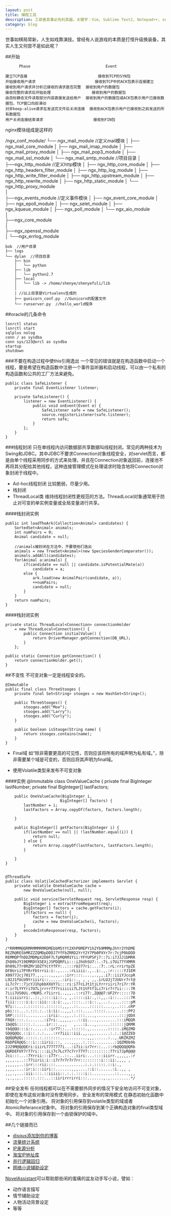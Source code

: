 ```yaml
---
layout: post
title: 编程工具
description: 工欲善其事必先利其器。关键字：Vim, Sublime Text2, Notepad++, secureCTR, beyondcompare, StackEdit
category: blog
---
```


世事如棋局常新，人生如戏靠演技。曾经有人说游戏的本质是打怪升级换装备，其实人生又何尝不是如此呢？

##开始

          Phase                                 Event

    建立TCP连接                               接收到TCP的SYN包     
    开始接收用户请求                          接收到TCP中的ACK包表示连接建立
    接收到用户请求并分析已接收的请求是否完整  接收到用户的数据包
    接收完整的请求后开始处理                  接收到用户的数据包
	由目标静态文件读取部分内容直接发送给用户  接收到用户的数据包或ACK包表示用户已接收数据包，TCP窗口向前滑动
	对非keep-alive请求在发送完文件后关闭连接  接收到ACK包表示用户已接收到之前发送的所有数据包
	用户关闭连接结束请求                      接收到FIN包

nginx模块组成是这样的

  /ngx_conf_module/
    └── ngx_mail_module  //定义mail模块
    │   ├── ngx_mail_core_module
    │   ├── ngx_mail_imap_module
    │   ├── ngx_mail_proxy_module
    │   ├── ngx_mail_pop3_module
    │   ├── ngx_mail_ssl_module
    │   └── ngx_mail_smtp_module  //项目目录
    │
    ├──ngx_http_module  //定义http模块
    │   ├── ngx_http_core_module
    │   ├── ngx_http_headers_filter_module
    │   ├── ngx_http_log_module
    │   ├── ngx_http_write_filter_module
    │   ├── ngx_http_upstream_module
    │   ├── ngx_http_rewrite_module
    │   ├── ngx_http_static_module
    │   └── ngx_http_proxy_module  
    │   
	├──ngx_events_module  //定义事件模块
    │   ├── ngx_event_core_module
    │   ├── ngx_epoll_module
    │   ├── ngx_selet_module
    │   ├── ngx_kqueue_module
    │   ├── ngx_poll_module
    │   └── ngx_aio_module  
    │   
	├──ngx_core_module  
    │   
	├──ngx_openssl_module  
    │
    └──ngx_errlog_module  
 


    bob  //用户目录
    ├── logs
    └── dylan  //项目目录
        ├── bin
        │   └── python
        ├── lib
        │   └── python2.7
        ├── local
        │   └── lib -> /home/shenye/shenyefuli/lib
        │
        │ //以上目录是Virtualenv生成的
        ├── gunicorn_conf.py  //Gunicorn的配置文件
        └── runserver.py  //hello_world程序
   


##oracle的几条命令

	lsnrctl status 
	lsnrctl start
	sqlplus nolog
	conn / as sysdba
	conn sys/123@orcl as sysdba
	startup
	shutdown
	

###不要在构造过程中使this引用逸出
一个常见的错误就是在构造函数中启动一个线程，要是希望在构造函数中注册一个事件监听器和启动线程，可以由一个私有的构造函数和公共的工厂方法来避免。
	
	public class SafeListener {
		private final EventListener listener;
		
		private SafeListener() {
			listener = new EventListener() {
				public void onEvent(Event e) {
					SafeListener safe = new SafeListener();
					source.registerListener(safe.listener);
					return safe;
				}
			};			
		}
	}

	
###线程封闭
只在单线程内访问数据部共享数据叫线程封闭。常见的两种技术为Swing和JDBC。其中JDBC不要求Connection对象线程安全，对servlet而言，都是由单个线程采用同步的方式来处理，并且在Connection对象返回前，连接池不再将其分配给其他线程，这种连接管理模式在处理请求时隐含地将Connection对象封闭于线程中。

* Ad-hoc线程封闭 比较脆弱，尽量少用。
* 栈封闭	
* ThreadLocal类 维持线程封闭性更规范的方法。ThreadLocal对象通常用于防止对可变的单实例变量或全局变量进行共享。

####栈封闭实例

	public int loadTheArk(Collection<Animal> candidates) {
		SortedSet<Animal> animals;
		int numPairs = 0;
		Animal candidate = null;
		
		//animals被封闭在方法中，不要使他们逸出
		animals = new TreeSet<Animal>(new SpeciesGenderComparator());
		animals.addAll(candidates);
		for(Animal a:animals) {
			if(candidate == null || candidate.isPotentialMate(a))
				candidate = a;
			else {
				ark.load(new AnimalPair(candidate, a));
				++numPairs;
				candidate = null;
			}
		}
		return numPairs;		
	}


####栈封闭实例

	private static ThreadLocal<Connection> connectionHolder
		= new ThreadLocal<Connection>() {
			public Connection initialValue() {
				return DriverManager.getConnection(DB_URL);
			}
		};
		
	public static Connection getConnection() {
		return connectionHolder.get();
	}

##不变性
不可变对象一定是线程安全的。

	@Immutable
	public final class ThreeStooges {
		private final Set<String> stooges = new HashSet<String>();
		
		public ThreeStooges() {
			stooges.add("Moe");
			stooges.add("Larry");
			stooges.add("Curly");
		}
		
		public boolean isStooge(String name) {
			return stooges.contains(name);
		}
	}
	
* Final域 如“除非需要更高的可见性，否则应该将所有的域声明为私有域。”，除非需要某个域是可变的，否则应将其声明为final域。

* 使用Volatile类型来发布不可变对象

####实例
	@Immutable
	class OneValueCache {
		private final BigInteger lastNumber;
		private final BigInteger[] lastFactors;
		
		public OneValueCache(BigInteger i,
							BigInteger[] factors) {
			lastNumber = i;
			lastFactors = Array.copyOf(factors, factors.length);
							
		}
		
		public BigInteger[] getFactors(BigInteger i) {
			if(lastNumber == null || !lastNumber.equal(i)) {
				return null;
			} else {
				return Array.copyOf(lastFactors, lastFactors.length);
			}
			
		}
	}
	
	
	@ThreadSafe
	public class VolatileCachedFactorizer implements Servlet {
		private volatile OneValueCache cache = 
			new OneValueCache(null, null);
			
		public void service(ServletRequest req, ServletResponse resp) {
			BigInteger i = extractFromRequest(req);
			BigInteger[] factors = cache.getFactors(i);
			if(factors == null) {
				factors = factor(i);
				cache = new OneValueCache(i, factors);				
			}
			encodeIntoResponse(resp, factors);			
		}
	}
 
    /*RRMMM@QRMRMMMRMRDMEbbMStYt2XhP0MEPY1h2Yb9MMMpJhYr2YhDME
    REZR@RESbMRZZZQMDpDDDJ7YfFbZRRD2YrY2Y7Pb0PXYr7r:7cjP0bDDD
    REMMQPfhDDZMDMpX2D0F7LfpMQRM1Yii:YFYUPSFj7::7i:i7JJJ1bMRR
    ZhD0bJY19EMRDYXSEXjJSPDQRFLi:::iJhUhSU7::.:7i.i7Ui77YXMRR
    0h09L77r0RZMr1DZfYctYfFY:..:::rUJ77ri:...:7:.:rL:rrirtpZE
    DF0Urii7PYRrFbtrrii:i:.,....:rLiiii:.,..i:.,.:r:::::YJ1EM
    X0977Jcj70177.,.,...,,,,..:irr::::....,.,,,.i7::iiiYJccpR
    L92J1fUcU9Yriiiri::......:iri::., , , ,,.irLUJj7JUUrr7rt@
    iL7c7r::7jcYJ1hpbbXXUY7i:::ri:i77cLJt1tjLYrrriiri7ri7r:YR
    r:ir7LYYYri7U7Ljrrrr777riiiiii7LJt1tFtf1Li7rir7r7ii::::7R
    7iii7US0Ui.rM@RS.r7iirri..,,,..::ri77:,Z@@@7:UF2Yr:::::7D
    t:iiiiirri:..::,:::::ii::., ,.:::::ii:.,::,,.:i::...:::7R
    fiii:::::i:i:::iii:::i:i:.,,.::::..::i::.,...:.....::::pM
    97i::...:.:::::::.:::::::,,,..::.....::::::....,..:::.cRP
    pbi:::...:.:::.:..:i:ii:..,,,:.:::.....:::::.......:::PP2
    SRP::::::.........:irii:..,,..:.:::....,..........:::jQDX
    FRQX::::.:.......:i7ri:.,,,,,...::ii....,........:::iMQQR
    1b@QS::::::.:.....ir:::.,,,   ,...:i...,......::::::jQRMR
    tbQ@QU:::i::.....:.:ir77::...::::::.,........:::::.iMQZMD
    SD@Q@Qc.::i::.:.:....:rr7iii::iii.,,.,,.......:.:.:1@ZZED
    Q@Q@R@Qc.:::::.:.:::::::............,,,......:..,.URZRZMZ
    RbDPER@QS:::i:::iirii:::, ...,,,..:.:::.........:1QZMDb9b
    2J29M@Q@QEri:iiirL7777777i...:i7ii:ir7rr::...::rb@QQQ@QRb
    @QRDEFUY7r77ri::::iLj7c7LcY7c7rr77Y7::::::::::77ri7JpR@@@
    Jci:::...:7Yrrii:::i77r:..::...iiri:...::::iiirr.,,,,,.:r
    ,,,,.,..::77iirii:i::i7r7r7r7r7rr:::::::::i:::ii:,,,, ,  
    ,,,,,,..:irr:::rii::::.............:.:.:::::.::i:.,      
    ,,,,....:ir:i:::iiri::.......,,,....::i::......:i..,, ,  
    ,,,.,...:iii::::.::iiiii::.:.:.::::i::..........::....,,,
    .,.,.,..:::::.:::...::iirirrrirri:::.......,.,.........*/



##安全发布
任何线程都可以在不需要额外同步的情况下安全地访问不可变对象，即使在发布这些对象时没有使用同步。
安全发布的常用模式 
在静态初始化函数中初始化一个对象引用。
将对象的引用保存到volatile类型的域或者AtomicReferance对象中。
将对象的引用保存到某个正确构造对象的final类型域中。
将对象的引用保存到一个由锁保护的域中。


##几个链接而已
<ul>
  <li><a href="https://zorrock.disqus.com/admin/settings/universalcode/" target="_blank" class="external">disqus添加到你的博客</a></li>
  <li><a href="https://zorrock.disqus.com/admin/settings/universalcode/" target="_blank" class="external">流量统计系统</a></li>
  <li><a href="http://www.linezing.com/login2.php" target="_blank" class="external">IP来源分析</a></li>
  <li><a href="http://ip.taobao.com/ipSearch.php?ipAddr=101.71.243.139" target="_blank" class="external">淘宝IP地址库</a></li>
  <li><a href="http://ip.taobao.com/ipSearch.php?ipAddr=101.71.243.139" target="_blank" class="external">并行逻辑回归</a></li>
  <li><a href="http://xuanpai.sinaapp.com/fuzhus" target="_blank" class="external">网络小说辅助设定</a></li>
</ul>

[NovelAssistant][NovelAssistant]可以帮助那些闲的蛋痛的盆友动手写小说，譬如：
<ul>
  <li>动作语言描写</li>
  <li>情节辅助设定</li>
  <li>人物活动背景设定</li>
  <li>等等</li>
</ul>


[SV]: http://supervisord.org/ "Supervisor"
[Nginx]: http://nginx.com/ "Nginx"
[NovelAssistant]: http://xuanpai.sinaapp.com/ "novel"
